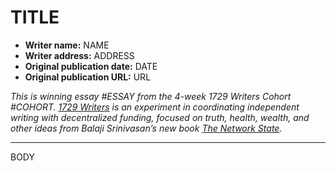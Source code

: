 # TITLE

- **Writer name:** NAME
- **Writer address:** ADDRESS
- **Original publication date:** DATE
- **Original publication URL:** URL

_This is winning essay #ESSAY from the 4-week 1729 Writers Cohort #COHORT. [1729 Writers](https://paper.li/1729writers) is an experiment in coordinating independent writing with decentralized funding, focused on truth, health, wealth, and other ideas from Balaji Srinivasan’s new book [The Network State](https://thenetworkstate.com)._

---

BODY
